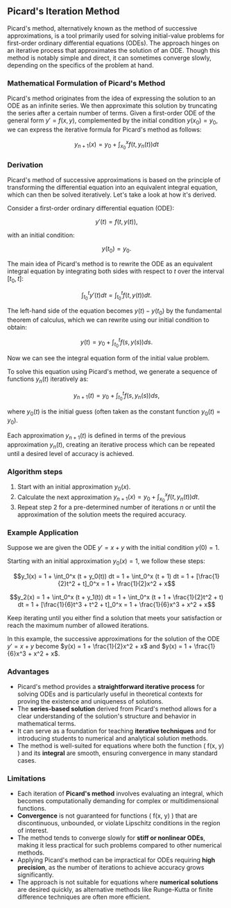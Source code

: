 ## Picard's Iteration Method

Picard's method, alternatively known as the method of successive approximations, is a tool primarily used for solving initial-value problems for first-order ordinary differential equations (ODEs). The approach hinges on an iterative process that approximates the solution of an ODE. Though this method is notably simple and direct, it can sometimes converge slowly, depending on the specifics of the problem at hand.

### Mathematical Formulation of Picard's Method

Picard's method originates from the idea of expressing the solution to an ODE as an infinite series. We then approximate this solution by truncating the series after a certain number of terms. Given a first-order ODE of the general form $y' = f(x, y)$, complemented by the initial condition $y(x_0) = y_0$, we can express the iterative formula for Picard's method as follows:

$$y_{n+1}(x) = y_0 + \int_{x_0}^{x} f(t, y_n(t)) dt$$

### Derivation

Picard's method of successive approximations is based on the principle of transforming the differential equation into an equivalent integral equation, which can then be solved iteratively. Let's take a look at how it's derived.

Consider a first-order ordinary differential equation (ODE):

$$ y'(t) = f(t, y(t)),$$

with an initial condition: 

$$ y(t_0) = y_0.$$

The main idea of Picard's method is to rewrite the ODE as an equivalent integral equation by integrating both sides with respect to $t$ over the interval $[t_0, t]$:

$$\int_{t_0}^t y'(t) dt = \int_{t_0}^t f(t, y(t)) dt.$$

The left-hand side of the equation becomes $y(t) - y(t_0)$ by the fundamental theorem of calculus, which we can rewrite using our initial condition to obtain:

$$y(t) = y_0 + \int_{t_0}^t f(s, y(s)) ds.$$

Now we can see the integral equation form of the initial value problem. 

To solve this equation using Picard's method, we generate a sequence of functions ${y_n(t)}$ iteratively as:

$$y_{n+1}(t) = y_0 + \int_{t_0}^t f(s, y_n(s)) ds,$$

where $y_0(t)$ is the initial guess (often taken as the constant function $y_0(t) = y_0$).

Each approximation $y_{n+1}(t)$ is defined in terms of the previous approximation $y_n(t)$, creating an iterative process which can be repeated until a desired level of accuracy is achieved.

### Algorithm steps

1. Start with an initial approximation $y_0(x)$.
2. Calculate the next approximation $y_{n+1}(x) = y_0 + \int_{x_0}^{x} f(t, y_n(t)) dt$.
3. Repeat step 2 for a pre-determined number of iterations $n$ or until the approximation of the solution meets the required accuracy.

### Example Application

Suppose we are given the ODE $y' = x + y$ with the initial condition $y(0) = 1$.

Starting with an initial approximation $y_0(x) = 1$, we follow these steps:

$$y_1(x) = 1 + \int_0^x (t + y_0(t)) dt = 1 + \int_0^x (t + 1) dt = 1 + [\frac{1}{2}t^2 + t]_0^x = 1 + \frac{1}{2}x^2 + x$$

$$y_2(x) = 1 + \int_0^x (t + y_1(t)) dt = 1 + \int_0^x (t + 1 + \frac{1}{2}t^2 + t) dt = 1 + [\frac{1}{6}t^3 + t^2 + t]_0^x = 1 + \frac{1}{6}x^3 + x^2 + x$$

Keep iterating until you either find a solution that meets your satisfaction or reach the maximum number of allowed iterations.

In this example, the successive approximations for the solution of the ODE $y' = x + y$ become $y(x) = 1 + \frac{1}{2}x^2 + x$ and $y(x) = 1 + \frac{1}{6}x^3 + x^2 + x$.

### Advantages

- Picard's method provides a **straightforward iterative process** for solving ODEs and is particularly useful in theoretical contexts for proving the existence and uniqueness of solutions.  
- The **series-based solution** derived from Picard's method allows for a clear understanding of the solution's structure and behavior in mathematical terms.  
- It can serve as a foundation for teaching **iterative techniques** and for introducing students to numerical and analytical solution methods.  
- The method is well-suited for equations where both the function \( f(x, y) \) and its **integral** are smooth, ensuring convergence in many standard cases.  

### Limitations

- Each iteration of **Picard's method** involves evaluating an integral, which becomes computationally demanding for complex or multidimensional functions.  
- **Convergence** is not guaranteed for functions \( f(x, y) \) that are discontinuous, unbounded, or violate Lipschitz conditions in the region of interest.  
- The method tends to converge slowly for **stiff or nonlinear ODEs**, making it less practical for such problems compared to other numerical methods.  
- Applying Picard's method can be impractical for ODEs requiring **high precision**, as the number of iterations to achieve accuracy grows significantly.  
- The approach is not suitable for equations where **numerical solutions** are desired quickly, as alternative methods like Runge-Kutta or finite difference techniques are often more efficient.  
